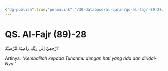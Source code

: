 ```yaml
---
{"dg-publish":true,"permalink":"/30-database/al-quran/qs-al-fajr-89-28/"}
---
```



# QS. Al-Fajr (89)-28
ارْجِعِيْٓ اِلٰى رَبِّكِ رَاضِيَةً مَّرْضِيَّةً ۚ

Artinya: *"Kembalilah kepada Tuhanmu dengan hati yang rida dan diridai-Nya."*

